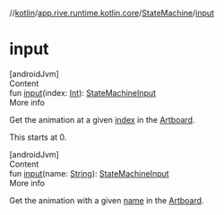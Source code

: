 //[kotlin](../../../index.md)/[app.rive.runtime.kotlin.core](../index.md)/[StateMachine](index.md)/[input](input.md)



# input  
[androidJvm]  
Content  
fun [input](input.md)(index: [Int](https://kotlinlang.org/api/latest/jvm/stdlib/kotlin/-int/index.html)): [StateMachineInput](../-state-machine-input/index.md)  
More info  


Get the animation at a given [index](input.md) in the [Artboard](../-artboard/index.md).



This starts at 0.

  


[androidJvm]  
Content  
fun [input](input.md)(name: [String](https://kotlinlang.org/api/latest/jvm/stdlib/kotlin/-string/index.html)): [StateMachineInput](../-state-machine-input/index.md)  
More info  


Get the animation with a given [name](input.md) in the [Artboard](../-artboard/index.md).

  



